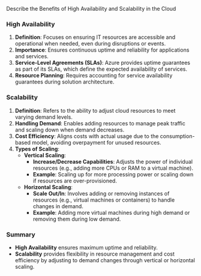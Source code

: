 Describe the Benefits of High Availability and Scalability in the Cloud

### High Availability
1. **Definition**: Focuses on ensuring IT resources are accessible and operational when needed, even during disruptions or events.
2. **Importance**: Ensures continuous uptime and reliability for applications and services.
3. **Service-Level Agreements (SLAs)**: Azure provides uptime guarantees as part of its SLAs, which define the expected availability of services.
4. **Resource Planning**: Requires accounting for service availability guarantees during solution architecture.

### Scalability
1. **Definition**: Refers to the ability to adjust cloud resources to meet varying demand levels.
2. **Handling Demand**: Enables adding resources to manage peak traffic and scaling down when demand decreases.
3. **Cost Efficiency**: Aligns costs with actual usage due to the consumption-based model, avoiding overpayment for unused resources.
4. **Types of Scaling**:
   - **Vertical Scaling**:
     - **Increase/Decrease Capabilities**: Adjusts the power of individual resources (e.g., adding more CPUs or RAM to a virtual machine).
     - **Example**: Scaling up for more processing power or scaling down if resources are over-provisioned.
   - **Horizontal Scaling**:
     - **Scale Out/In**: Involves adding or removing instances of resources (e.g., virtual machines or containers) to handle changes in demand.
     - **Example**: Adding more virtual machines during high demand or removing them during low demand.

### Summary
- **High Availability** ensures maximum uptime and reliability.
- **Scalability** provides flexibility in resource management and cost efficiency by adjusting to demand changes through vertical or horizontal scaling.